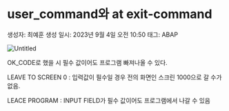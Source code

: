 # user_command와 at exit-command

생성자: 최예훈
생성 일시: 2023년 9월 4일 오전 10:50
태그: ABAP

![Untitled](user_command%E1%84%8B%E1%85%AA%20at%20exit-command%20c48ddf7044ee4913b56ba12d6784c9f1/Untitled.png)

OK_CODE로 했을 시 필수 값이어도 프로그램 빠져나올 수 있다. 

LEAVE TO SCREEN 0 : 입력값이 필수일 경우 전의 화면인 스크린 1000으로 갈 수가 없음.

LEACE PROGRAM : INPUT FIELD가 필수 값이어도 프로그램에서 나갈 수 있음